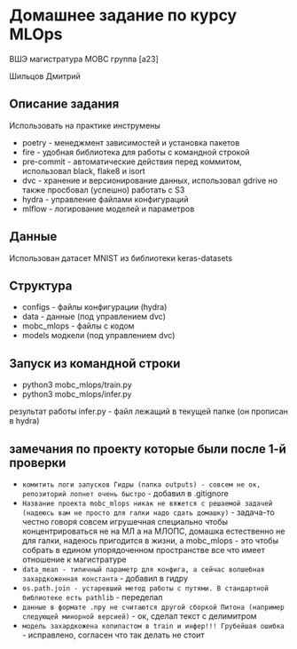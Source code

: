 # Домашнее задание по курсу MLOps

ВШЭ магистратура МОВС группа [a23]

Шильцов Дмитрий

## Описание задания

Использовать на практике инструмены
- poetry - менеджмент зависимостей и установка пакетов
- fire - удобная библиотека для работы с командной строкой
- pre-commit - автоматические действия перед коммитом, использовал black, flake8 и isort
- dvc - хранение и версионирование данных, использовал gdrive но также просбовал (успешно) работать с S3
- hydra - управление файлами конфигураций
- mlflow - логирование моделей и параметров


## Данные

Использован датасет MNIST из библиотеки keras-datasets

## Структура

- configs - файлы конфигурации (hydra)
- data - данные (под управлением dvc)
- mobc_mlops - файлы с кодом
- models модкели (под управлением dvc)

## Запуск из командной строки

- python3 mobc_mlops/train.py
- python3 mobc_mlops/infer.py

результат работы infer.py - файл лежащий в текущей папке (он прописан в hydra)


## замечания по проекту которые были после 1-й проверки

- `комитить логи запусков Гидры (папка outputs) - совсем не ок, репозиторий лопнет очень быстро` - добавил в .gitignore
- `Название проекта mobc_mlops никак не вяжется с решаемой задачей (надеюсь вам не просто для галки надо сдать домашку)` - задача-то честно говоря совсем игрушечная специально чтобы концентрироваться не на МЛ а на МЛОПС, домашка естественно не для галки, надеюсь пригодится в жизни, а mobc_mlops - это чтобы собрать в едином упорядоченном пространстве все что имеет отношение к магистратуре
- `data_mean - типичный параметр для конфига, а сейчас волшебная захардкоженная константа` - добавил в гидру
- `os.path.join - устаревший метод работы с путями. В стандартной библиотеке есть pathlib` - переделал
- `данные в формате .npy не считаются другой сборкой Питона (например следующей минорной версией)` - ок, сделал текст с делимитром
- `модель захардкожена копипастом в train и инфер!!! Грубейшая ошибка` - исправлено, согласен что так делать не стоит

